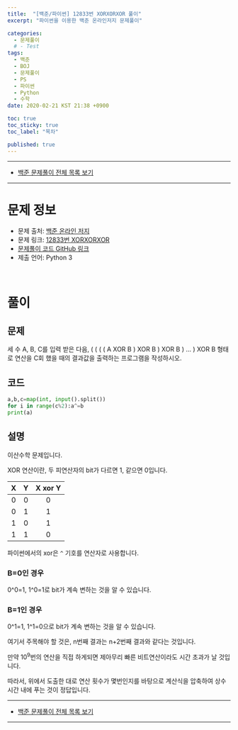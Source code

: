 ```yaml
---
title:  "[백준/파이썬] 12833번 XORXORXOR 풀이"
excerpt: "파이썬을 이용한 백준 온라인저지 문제풀이"

categories:
  - 문제풀이
  # - Test
tags:
  - 백준
  - BOJ
  - 문제풀이
  - PS
  - 파이썬
  - Python
  - 수학
date: 2020-02-21 KST 21:38 +0900

toc: true
toc_sticky: true
toc_label: "목차"

published: true
---
```


- - -

 - [백준 문제풀이 전체 목록 보기](/boj)

- - -

# 문제 정보
 - 문제 출처: [백준 온라인 저지](boj.kr)
 - 문제 링크: [12833번 XORXORXOR](https://www.acmicpc.net/problem/12833)
 - [문제풀이 코드 GitHub 링크](https://github.com/NeoMindStd/CodingLife)
 - 제출 언어: Python 3
 
 <br>

# 풀이

## 문제

세 수 A, B, C를 입력 받은 다음, ( ( ( ( A XOR B ) XOR B ) XOR B ) … ) XOR B 형태로 연산을 C회 했을 때의 결과값을 출력하는 프로그램을 작성하시오.

## 코드

```python
a,b,c=map(int, input().split())
for i in range(c%2):a^=b
print(a)
```

## 설명

이산수학 문제입니다.

XOR 연산이란, 두 피연산자의 bit가 다르면 1, 같으면 0입니다.

| X | Y | X xor Y |
|:-:|:-:|:-:|
| 0 | 0 | 0 |
| 0 | 1 | 1 |
| 1 | 0 | 1 |
| 1 | 1 | 0 |

파이썬에서의 xor은 `^` 기호를 연산자로 사용합니다.

### B=0인 경우

0^0=1, 1^0=1로 bit가 계속 변하는 것을 알 수 있습니다.

### B=1인 경우

0^1=1, 1^1=0으로 bit가 계속 변하는 것을 알 수 있습니다.

여기서 주목해야 할 것은, n번째 결과는 n+2번째 결과와 같다는 것입니다.

만약 10<sup>9</sup>번의 연산을 직접 하게되면 제아무리 빠른 비트연산이라도 시간 초과가 날 것입니다.

따라서, 위에서 도출한 대로 연산 횟수가 몇번인지를 바탕으로 계산식을 압축하여 상수시간 내에 푸는 것이 정답입니다.

- - -

 - [백준 문제풀이 전체 목록 보기](/boj)

- - -